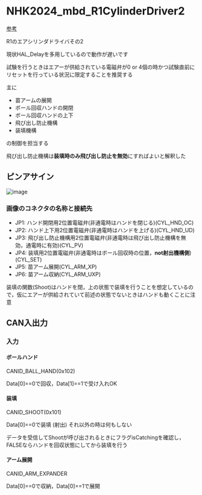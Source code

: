 # NHK2024_mbd_R1CylinderDriver2
[参考](https://t-semi.esa.io/posts/57)


R1のエアシリンダドライバその2


現状HAL_Delayを多用しているので動作が遅いです


試験を行うときはエアーが供給されている電磁弁が0 or 4個の時かつ試験直前にリセットを行っている状況に限定することを推奨する

主に
- 苗アームの展開
- ボール回収ハンドの開閉
- ボール回収ハンドの上下
- 飛び出し防止機構
- 装填機構

の制御を担当する

飛び出し防止機構は**装填時のみ飛び出し防止を無効**にすればよいと解釈した

## ピンアサイン
 ![image](https://github.com/T-semi-Tohoku-Uni/NHK2024_mbd_R1CylinderDriver2/assets/43599353/1e62f076-5098-4780-b2e2-6811a0ebd2f0)

### 画像のコネクタの名称と接続先
 - JP1: ハンド開閉用2位置電磁弁(非通電時はハンドを閉じる)(CYL_HND_OC)
 - JP2: ハンド上下用2位置電磁弁(非通電時はハンドを上げる)(CYL_HND_UD)
 - JP3: 飛び出し防止機構用2位置電磁弁(非通電時は飛び出し防止機構を無効，通電時に有効)(CYL_PV)
 - JP4: 装填用2位置電磁弁(非通電時はボール回収時の位置，**not射出機構側**)(CYL_SET)
 - JP5: 苗アーム展開(CYL_ARM_XP)
 - JP6: 苗アーム収納(CYL_ARM_UXP)

装填の関数(Shoot)はハンドを閉，上の状態で装填を行うことを想定しているので，仮にエアーが供給されていて前述の状態でないときはハンドも動くことに注意

## CAN入出力
### 入力
#### ボールハンド
CANID_BALL_HAND(0x102)

Data[0]==0で回収，Data[1]==1で受け入れOK

#### 装填
CANID_SHOOT(0x101)

Data[0]==0で装填 (射出) それ以外の時は何もしない

データを受信してShootが呼び出されるときにフラグisCatchingを確認し，FALSEならハンドを回収状態にしてから装填を行う

#### アーム展開
CANID_ARM_EXPANDER

Data[0]==0で収納，Data[0]==1で展開
